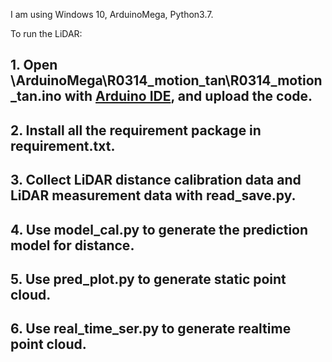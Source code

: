 I am using Windows 10, ArduinoMega, Python3.7.

To run the LiDAR:

## 1. Open \ArduinoMega\R0314_motion_tan\R0314_motion_tan.ino with [Arduino IDE](https://www.arduino.cc/en/software), and upload the code. 
## 2. Install all the requirement package in requirement.txt. 
## 3. Collect LiDAR distance calibration data and LiDAR measurement data with read_save.py. 
## 4. Use model_cal.py to generate the prediction model for distance.
## 5. Use pred_plot.py to generate static point cloud. 
## 6. Use real_time_ser.py to generate realtime point cloud. 